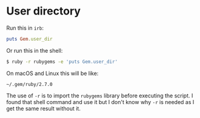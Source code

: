 # User directory

Run this in `irb`:

```ruby
puts Gem.user_dir
```

Or run this in the shell:

```sh
$ ruby -r rubygems -e 'puts Gem.user_dir'
```

On macOS and Linux this will be like:

```
~/.gem/ruby/2.7.0
```

The use of `-r` is to import the `rubygems` library before executing the script. I found that shell command and use it but I don't know why `-r` is needed as I get the same result without it.
